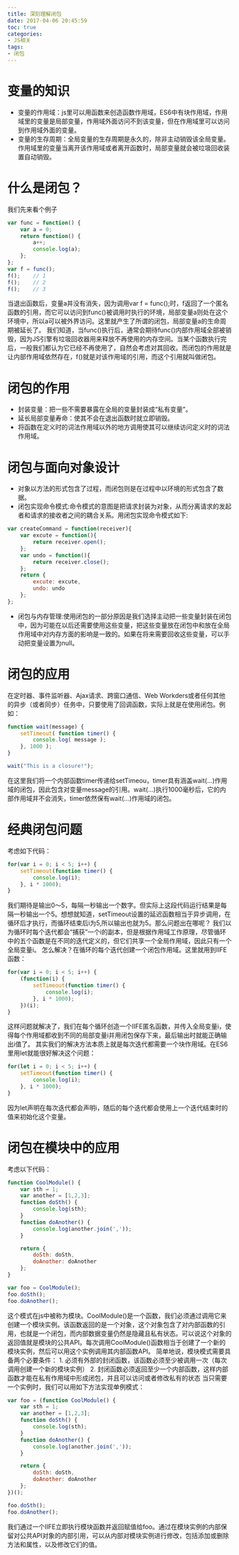 ```yaml
---
title: 深刻理解闭包
date: 2017-04-06 20:45:59
toc: true
categories: 
- JS相关
tags: 
- 闭包
---
```


# 变量的知识
- 变量的作用域：js里可以用函数来创造函数作用域，ES6中有块作用域，作用域里的变量是局部变量，作用域外面访问不到该变量，但在作用域里可以访问到作用域外面的变量。
- 变量的生存周期：全局变量的生存周期是永久的，除非主动销毁该全局变量。作用域里的变量当离开该作用域或者离开函数时，局部变量就会被垃圾回收装置自动销毁。
<!--more-->

# 什么是闭包？
我们先来看个例子
```javascript
var func = function() {
    var a = 0;
    return function() {
        a++;
        console.log(a);
    };
};
var f = func();
f();    // 1
f();    // 2
f();    // 3
```
当退出函数后，变量a并没有消失，因为调用var f = func();时，f返回了一个匿名函数的引用，而它可以访问到func()被调用时执行的环境，局部变量a则处在这个环境中，所以a可以被外界访问。这里就产生了所谓的闭包，局部变量a的生命周期被延长了。
我们知道，当func()执行后，通常会期待func()内部作用域全部被销毁，因为JS引擎有垃圾回收器用来释放不再使用的内存空间。当某个函数执行完后，一般我们都认为它已经不再使用了，自然会考虑对其回收。而闭包的作用就是让内部作用域依然存在，f()就是对该作用域的引用，而这个引用就叫做闭包。

# 闭包的作用
- 封装变量：把一些不需要暴露在全局的变量封装成“私有变量”。
- 延长局部变量寿命：使其不会在退出函数时就立即销毁。
- 将函数在定义时的词法作用域以外的地方调用使其可以继续访问定义时的词法作用域。

# 闭包与面向对象设计
- 对象以方法的形式包含了过程，而闭包则是在过程中以环境的形式包含了数据。
- 闭包实现命令模式:命令模式的意图是把请求封装为对象，从而分离请求的发起者和请求的接收者之间的耦合关系。用闭包实现命令模式如下:
```javascript
var createCommand = function(receiver){
    var excute = function(){
        return receiver.open();
    };
    var undo = function(){
        return receiver.close();
    };
    return {
        excute: excute,
        undo: undo
    };
};
```
- 闭包与内存管理:使用闭包的一部分原因是我们选择主动把一些变量封装在闭包中，因为可能在以后还需要使用这些变量，把这些变量放在闭包中和放在全局作用域中对内存方面的影响是一致的。如果在将来需要回收这些变量，可以手动把变量设置为null。

# 闭包的应用
在定时器、事件监听器、Ajax请求、跨窗口通信、Web Workders或者任何其他的异步（或者同步）任务中，只要使用了回调函数，实际上就是在使用闭包。例如：
```javascript
function wait(message) {
    setTimeout( function timer() {
        console.log( message );
    }, 1000 );
}

wait("This is a closure!");
```
在这里我们将一个内部函数timer传递给setTimeou，timer具有涵盖wait(...)作用域的闭包，因此包含对变量message的引用。wait(...)执行1000毫秒后，它的内部作用域并不会消失，timer依然保有wait(...)作用域的闭包。

# 经典闭包问题
考虑如下代码：
```javascript
for(var i = 0; i < 5; i++) {
    setTimeout(function timer() {
        console.log(i);
    }, i * 1000);
}
```
我们期待是输出0～5，每隔一秒输出一个数字。但实际上这段代码运行结果是每隔一秒输出一个5。想想就知道，setTimeout设置的延迟函数相当于异步调用，在循环后才执行，而循环结束后i为5,所以输出也就为5。那么问题出在哪呢？
我们以为循环时每个迭代都会“捕获”一个i的副本，但是根据作用域工作原理，尽管循环中的五个函数是在不同的迭代定义的，但它们共享一个全局作用域，因此只有一个全局变量i。
怎么解决？在循环的每个迭代创建一个闭包作用域。这里就用到IIFE函数：
```javascript
for(var i = 0; i < 5; i++) {
    (function(i) {
        setTimeout(function timer() {
            console.log(i);
        }, i * 1000);
    })(i);
}
```
这样问题就解决了，我们在每个循环创造一个IIFE匿名函数，并传入全局变量i，使得每个作用域都收到不同的局部变量i并用闭包保存下来，最后输出时就能正确输出i值了。
其实我们的解决方法本质上就是每次迭代都需要一个块作用域。在ES6里用let就能很好解决这个问题：
```javascript
for(let i = 0; i < 5; i++) {
    setTimeout(function timer() {
        console.log(i);
    }, i * 1000);
}
```
因为let声明在每次迭代都会声明i，随后的每个迭代都会使用上一个迭代结束时的值来初始化这个变量。

# 闭包在模块中的应用
考虑以下代码：
```javascript
function CoolModule() {
    var sth = 1;
    var another = [1,2,3];
    function doSth() {
        console.log(sth);
    }
    function doAnother() {
        console.log(another.join(','));
    }

    return {
        doSth: doSth,
        doAnother: doAnother
    };
}

var foo = CoolModule();
foo.doSth();
foo.doAnother();
```
这个模式在js中被称为模块。CoolModule()是一个函数，我们必须通过调用它来创建一个模块实例。该函数返回的是一个对象，这个对象包含了对内部函数的引用，也就是一个闭包，而内部数据变量仍然是隐藏且私有状态。可以说这个对象的返回值就是模块的公共API。每次调用CoolModule()函数相当于创建了一个新的模块实例，然后可以用这个实例调用其内部函数API。
简单地说，模块模式需要具备两个必要条件：
    1. 必须有外部的封闭函数，该函数必须至少被调用一次（每次调用创建一个新的模块实例）
    2. 封闭函数必须返回至少一个内部函数，这样内部函数才能在私有作用域中形成闭包，并且可以访问或者修改私有的状态
当只需要一个实例时，我们可以用如下方法实现单例模式：
```javascript
var foo = (function CoolModule() {
    var sth = 1;
    var another = [1,2,3];
    function doSth() {
        console.log(sth);
    }
    function doAnother() {
        console.log(another.join(','));
    }

    return {
        doSth: doSth,
        doAnother: doAnother
    };
})();

foo.doSth();
foo.doAnother();
```
我们通过一个IIFE立即执行模块函数并返回赋值给foo。通过在模块实例的内部保留对公共API对象的内部引用，可以从内部对模块实例进行修改，包括添加或删除方法和属性，以及修改它们的值。
